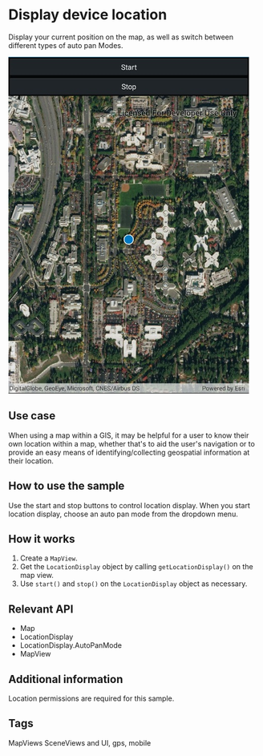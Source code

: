 # Display device location

Display your current position on the map, as well as switch between different types of auto pan Modes.

![screenshot](DisplayDeviceLocation.jpg)

## Use case

When using a map within a GIS, it may be helpful for a user to know their own location within a map, whether that's to aid the user's navigation or to provide an easy means of identifying/collecting geospatial information at their location.

## How to use the sample

Use the start and stop buttons to control location display. When you start location display, choose an auto pan mode from the dropdown menu.

## How it works

1. Create a `MapView`.
2. Get the `LocationDisplay` object by calling `getLocationDisplay()` on the map view.
3. Use `start()` and `stop()` on the `LocationDisplay` object as necessary.

## Relevant API

* Map
* LocationDisplay
* LocationDisplay.AutoPanMode
* MapView

## Additional information

Location permissions are required for this sample.

## Tags

MapViews SceneViews and UI, gps, mobile
